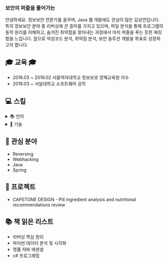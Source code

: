 <h3 class="heading-element" dir="auto">보안의 퍼즐을 풀어가는</h3>
안녕하세요. 정보보안 전문가를 꿈꾸며, Java 웹 개발에도 관심이 많은 김상연입니다.  
특히 정보보안 분야 중 리버싱에 큰 흥미를 가지고 있으며,  
파일 분석을 통해 프로그램의 동작 원리를 이해하고, 숨겨진 취약점을 찾아내는 과정에서 마치 퍼즐을 푸는 듯한 짜릿함을 느낍니다.  
앞으로 악성코드 분석, 취약점 분석, 보안 솔루션 개발을 목표로 성장하고자 합니다.


## 🎓 교육 🎓
* 2016.03 ~ 2019.02 서울여자대학교 정보보호 영재교육원 이수
* 2019.03 ~ 서일대학교 소프트웨어 공학

## 💻 스킬
<details>
<summary>📚 언어</summary>

<details>
<summary>☕ Java</summary>

- [Java 기초 문법 정리](https://velog.io/@m0ng/posts?tag=Java-Note)
- [객체지향 프로그래밍(OOP)](https://velog.io/@m0ng/java-oop)
- [예외 처리와 스트림](https://velog.io/@m0ng/java-exception-stream)

</details>

<details>
<summary>🟣 C#</summary>

- [C# 기본 문법](https://velog.io/@m0ng/posts)
- [WinForm 예제](https://velog.io/@m0ng/posts)
  
</details>

<details>
<summary>⚙ Assembly</summary>

- [리버싱 준비 - 어셈블리 기초](https://velog.io/@m0ng/posts?tag=reversing)
  
</details>

</details>

<details>
<summary>🧰 기술 </summary>
[![IDA](https://img.shields.io/badge/IDA-000000?style=for-the-badge&logoColor=white)]
[![Burp Suite](https://img.shields.io/badge/Ghidra-F80000?style=for-the-badge&logoColor=white)]
[![Wireshark](https://img.shields.io/badge/Wireshark-1679A7?style=for-the-badge&logo=wireshark&logoColor=white)]
[![Spring](https://img.shields.io/badge/Spring-6DB33F?style=for-the-badge&logo=spring&logoColor=white)](https://velog.io/@m0ng/posts) 
[![Node.js](https://img.shields.io/badge/Node.js-339933?style=for-the-badge&logo=node.js&logoColor=white)](https://velog.io/@m0ng/posts)

</details>

## 🔎 관심 분야
* Reversing
* Webhacking
* Java
* Spring

## 📁 프로젝트
* CAPSTONE DESIGN - Pill ingredient analysis and nutritional recommendations review

## 📚 책 읽은 리스트
* 리버싱 핵심 원리
* 파이썬 데이터 분석 및 시각화
* 명품 자바 에센셜
* c# 프로그래밍

